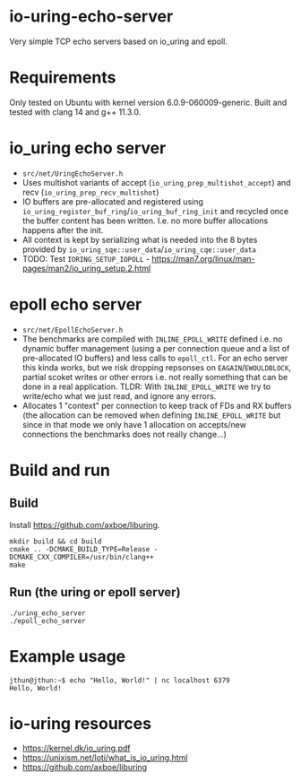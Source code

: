 # io-uring-echo-server

Very simple TCP echo servers based on io_uring and epoll.

# Requirements

Only tested on Ubuntu with kernel version 6.0.9-060009-generic.
Built and tested with clang 14 and g++ 11.3.0.

# io_uring echo server

* ```src/net/UringEchoServer.h```
* Uses multishot variants of accept (```io_uring_prep_multishot_accept```) and recv (```io_uring_prep_recv_multishot```)
* IO buffers are pre-allocated and registered using ```io_uring_register_buf_ring```/```io_uring_buf_ring_init``` and recycled once the buffer content has been written. I.e. no more buffer allocations happens after the init.
* All context is kept by serializing what is needed into the 8 bytes provided by ```io_uring_sqe::user_data```/```io_uring_cqe::user_data```
* TODO: Test ```IORING_SETUP_IOPOLL``` - https://man7.org/linux/man-pages/man2/io_uring_setup.2.html

# epoll echo server
* ```src/net/EpollEchoServer.h```
* The benchmarks are compiled with ```INLINE_EPOLL_WRITE``` defined i.e. no dynamic buffer management (using a per connection queue and a list of pre-allocated IO buffers) and less calls to ```epoll_ctl```. For an echo server this kinda works, but we risk dropping repsonses on ```EAGAIN```/```EWOULDBLOCK```, partial scoket writes or other errors i.e. not really something that can be done in a real application. TLDR: With ```INLINE_EPOLL_WRITE``` we try to write/echo what we just read, and ignore any errors.
* Allocates 1 "context" per connection to keep track of FDs and RX buffers (the allocation can be removed when defining ```INLINE_EPOLL_WRITE``` but since in that mode we only have 1 allocation on accepts/new connections the benchmarks does not really change...)

# Build and run

## Build

Install https://github.com/axboe/liburing.

```
mkdir build && cd build
cmake .. -DCMAKE_BUILD_TYPE=Release -DCMAKE_CXX_COMPILER=/usr/bin/clang++
make
```

## Run (the uring or epoll server)

```
./uring_echo_server
./epoll_echo_server
```

# Example usage

```
jthun@jthun:~$ echo "Hello, World!" | nc localhost 6379
Hello, World!
```

# io-uring resources

* https://kernel.dk/io_uring.pdf
* https://unixism.net/loti/what_is_io_uring.html
* https://github.com/axboe/liburing
